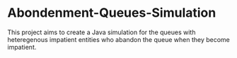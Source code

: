 # Abondenment-Queues-Simulation
This project aims to create a Java simulation for the queues with heteregenous impatient entities who abandon the queue when they become impatient.
